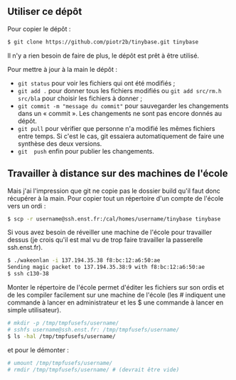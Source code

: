 ## Utiliser ce dépôt

Pour copier le dépôt :
``` bash
$ git clone https://github.com/piotr2b/tinybase.git tinybase
```
Il n'y a rien besoin de faire de plus, le dépôt est prêt à être utilisé.

Pour mettre à jour à la main le dépôt :
 * `git status` pour voir les fichiers qui ont été modifiés ;
 * `git add .` pour donner tous les fichiers modifiés ou `git add src/rm.h src/bla` pour choisir les fichiers à donner ;
 * `git commit -m "message du commit"` pour sauvegarder les changements dans un « commit ». Les changements ne sont pas encore donnés au dépôt.
 * `git pull` pour vérifier que personne n'a modifié les mêmes fichiers entre temps. Si c'est le cas, git essaiera automatiquement de faire une synthèse des deux versions.
 * `git  push` enfin pour publier les changements.

## Travailler à distance sur des machines de l'école

Mais j'ai l'impression que git ne copie pas le dossier build qu'il faut donc récupérer à la main. Pour copier tout un répertoire d'un compte de l'école vers un ordi :
``` bash
$ scp -r username@ssh.enst.fr:/cal/homes/username/tinybase tinybase
```
Si vous avez besoin de réveiller une machine de l'école pour travailler dessus (je crois qu'il est mal vu de trop faire travailler la passerelle ssh.enst.fr).
``` bash
$ ./wakeonlan -i 137.194.35.38 f8:bc:12:a6:50:ae
Sending magic packet to 137.194.35.38:9 with f8:bc:12:a6:50:ae
$ ssh c130-38
```

Monter le répertoire de l'école permet d'éditer les fichiers sur son ordis et de les compiler facilement sur une machine de l'école (les # indiquent une commande à lancer en administrateur et les $ une commande à lancer en simple utilisateur).
``` bash
# mkdir -p /tmp/tmpfusefs/username/
# sshfs username@ssh.enst.fr: /tmp/tmpfusefs/username/
$ ls -hal /tmp/tmpfusefs/username/
```
et pour le démonter :
``` bash
# umount /tmp/tmpfusefs/username/
# rmdir /tmp/tmpfusefs/username/ # (devrait être vide)
```
